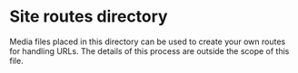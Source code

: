 # Site routes directory

Media files placed in this directory can be used to create your own routes for handling URLs. The details of this process are outside the scope of this file.